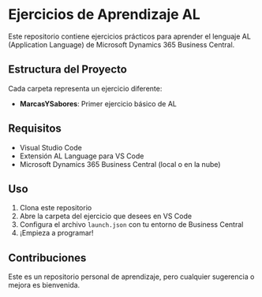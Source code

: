 # Ejercicios de Aprendizaje AL

Este repositorio contiene ejercicios prácticos para aprender el lenguaje AL (Application Language) de Microsoft Dynamics 365 Business Central.

## Estructura del Proyecto

Cada carpeta representa un ejercicio diferente:

- **MarcasYSabores**: Primer ejercicio básico de AL

## Requisitos

- Visual Studio Code
- Extensión AL Language para VS Code
- Microsoft Dynamics 365 Business Central (local o en la nube)

## Uso

1. Clona este repositorio
2. Abre la carpeta del ejercicio que desees en VS Code
3. Configura el archivo `launch.json` con tu entorno de Business Central
4. ¡Empieza a programar!

## Contribuciones

Este es un repositorio personal de aprendizaje, pero cualquier sugerencia o mejora es bienvenida.